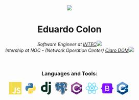 <div id="header" align="center">
        <img src="https://media4.giphy.com/media/K7StRcr7hagJpXROmb/200w.webp?cid=ecf05e472ovqux9936fa11rfkzlnunueykdi7s6xsjofsiqr&rid=200w.webp&ct=g"/>
        <h1>Eduardo Colon</h1>
        <p><em>Software Engineer at <a href="https://www.intec.edu.do" target="_blank">INTEC</a><img src="https://media2.giphy.com/media/8t7lXR6Sep8zB6v7El/200w.webp?cid=ecf05e4723vqyravmmz4ioyu6pnn991rghmi6q4y61ekia14&rid=200w.webp&ct=g" width="35"></br>Intership at NOC - (Network Operation Center) <a href="https://www2.claro.com.do/empresas/" target="_blank">Claro DOM</a><img src="https://media4.giphy.com/media/l41YvpiA9uMWw5AMU/200w.webp?cid=ecf05e47cz41fzuym5z1et0o0lm6wr69nxtqooghpljgo6er&rid=200w.webp&ct=g" width="45"> 
        </em></p>
</div>
<br>      
<div align="center">
        <h3> Languages and Tools: </h3>
        <div>
            <img src="https://raw.githubusercontent.com/devicons/devicon/1119b9f84c0290e0f0b38982099a2bd027a48bf1/icons/javascript/javascript-plain.svg" title="javaScript"                       width="40" height="40"/>&nbsp;
            <img src="https://raw.githubusercontent.com/devicons/devicon/1119b9f84c0290e0f0b38982099a2bd027a48bf1/icons/python/python-original.svg" title="python" width="40"                     height="40"/>&nbsp;
            <img src="https://raw.githubusercontent.com/devicons/devicon/1119b9f84c0290e0f0b38982099a2bd027a48bf1/icons/django/django-plain.svg" 
            tittle="django" width="40" height="40"/>&nbsp;
            <img src="https://raw.githubusercontent.com/devicons/devicon/1119b9f84c0290e0f0b38982099a2bd027a48bf1/icons/postgresql/postgresql-original.svg" tittle="PostgreSQL"                  width="40" height="40"/>&nbsp;
            <img src="https://raw.githubusercontent.com/devicons/devicon/1119b9f84c0290e0f0b38982099a2bd027a48bf1/icons/csharp/csharp-original.svg" 
            tittle="csharp" width="40" height="40"/>&nbsp;
            <img src="https://raw.githubusercontent.com/devicons/devicon/1119b9f84c0290e0f0b38982099a2bd027a48bf1/icons/react/react-original.svg" 
            tittle="react" width="40" height="40"/>&nbsp;
            <img src="https://raw.githubusercontent.com/devicons/devicon/1119b9f84c0290e0f0b38982099a2bd027a48bf1/icons/bootstrap/bootstrap-original.svg" title="boostrap"                        width="40" height="40"/>&nbsp;
            <img src="https://raw.githubusercontent.com/devicons/devicon/55609aa5bd817ff167afce0d965585c92040787a/icons/cplusplus/cplusplus-original.svg" 
            tittle="cplusplus" width="40" height="40"/>&nbsp;
        </div>
    </div> 
  
